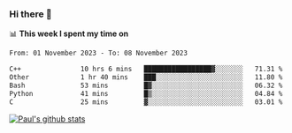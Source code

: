 ### Hi there 👋

📊 **This week I spent my time on**
<!--START_SECTION:waka-->

```txt
From: 01 November 2023 - To: 08 November 2023

C++               10 hrs 6 mins   █████████████████▓░░░░░░░   71.31 %
Other             1 hr 40 mins    ███░░░░░░░░░░░░░░░░░░░░░░   11.80 %
Bash              53 mins         █▓░░░░░░░░░░░░░░░░░░░░░░░   06.32 %
Python            41 mins         █▒░░░░░░░░░░░░░░░░░░░░░░░   04.84 %
C                 25 mins         ▓░░░░░░░░░░░░░░░░░░░░░░░░   03.01 %
```

<!--END_SECTION:waka-->


[![Paul's github stats](https://github-readme-stats.vercel.app/api?username=mickeyouyou&theme=dracula&show_icons=true)](https://github.com/anuraghazra/github-readme-stats)
